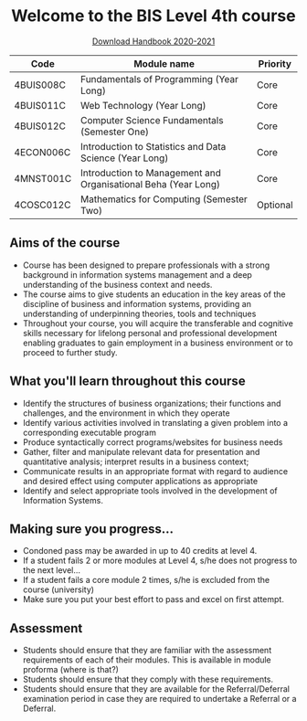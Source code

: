 <h1 align="center">Welcome to the BIS Level 4th course</h1>

<p align="center"><a href="https://bis.chisel.uz/files/handbook.pdf">Download Handbook 2020-2021</a></p>

| Code      | Module name                                                    | Priority |
| --------- | -------------------------------------------------------------- | -------- |
| 4BUIS008C | Fundamentals of Programming (Year Long)                        | Core     |
| 4BUIS011C | Web Technology (Year Long)                                     | Core     |
| 4BUIS012C | Computer Science Fundamentals (Semester One)                   | Core     |
| 4ECON006C | Introduction to Statistics and Data Science (Year Long)        | Core     |
| 4MNST001C | Introduction to Management and Organisational Beha (Year Long) | Core     |
| 4COSC012C | Mathematics for Computing (Semester Two)                       | Optional |

## Aims of the course

- Course has been designed to prepare professionals with a strong background in information systems management and a deep understanding of the business context and needs.
- The course aims to give students an education in the key areas of the discipline of business and information systems, providing an understanding of underpinning theories, tools and techniques
- Throughout your course, you will acquire the transferable and cognitive skills necessary for lifelong personal and professional development enabling graduates to gain employment in a business environment or to proceed to further study.

## What you'll learn throughout this course

- Identify the structures of business organizations; their functions and challenges, and the environment in which they operate
- Identify various activities involved in translating a given problem into a corresponding executable program
- Produce syntactically correct programs/websites for business needs
- Gather, filter and manipulate relevant data for presentation and quantitative analysis; interpret results in a business context;
- Communicate results in an appropriate format with regard to audience and desired effect using computer applications as appropriate
- Identify and select appropriate tools involved in the development of Information Systems.

## Making sure you progress...

- Condoned pass may be awarded in up to 40 credits at level 4.
- If a student fails 2 or more modules at Level 4, s/he does not progress to the next level…
- If a student fails a core module 2 times, s/he is excluded from the course (university)
- Make sure you put your best effort to pass and excel on first attempt.

## Assessment

- Students should ensure that they are familiar with the assessment requirements of each of their modules. This is available in module proforma (where is that?)
- Students should ensure that they comply with these requirements.
- Students should ensure that they are available for the Referral/Deferral examination period in case they are required to undertake a Referral or a Deferral.
